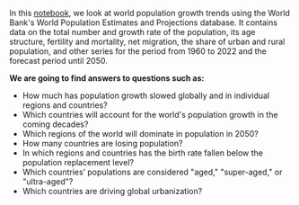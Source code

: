 In this [notebook](https://github.com/lomska/Data-Analysis-SQL/blob/main/World_Bank_Population_Estimates_Analysis/World_Bank_Population_Estimates_Analysis.ipynb), we look at world population growth trends using the World Bank's World Population Estimates and Projections database. It contains data on the total number and growth rate of the population, its age structure, fertility and mortality, net migration, the share of urban and rural population, and other series for the period from 1960 to 2022 and the forecast period until 2050.

<b>We are going to find answers to questions such as:</b>

- How much has population growth slowed globally and in individual regions and countries?
- Which countries will account for the world's population growth in the coming decades?
- Which regions of the world will dominate in population in 2050?
- How many countries are losing population?
- In which regions and countries has the birth rate fallen below the population replacement level?
- Which countries’ populations are considered "aged," "super-aged," or "ultra-aged"?
- Which countries are driving global urbanization?
